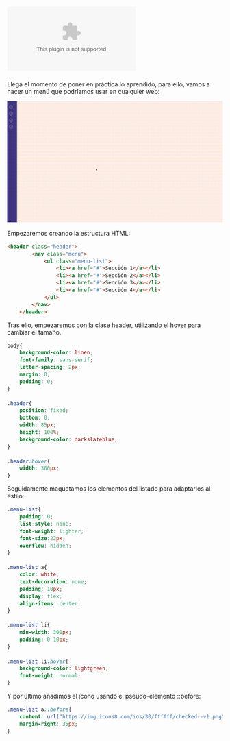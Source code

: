 ![Ejercicio](recursos/menu.zip)
---

Llega el momento de poner en práctica lo aprendido, para ello, vamos a hacer un menú que podríamos usar en cualquier web:

![gif1.gif](recursos/gif1.gif)

 Empezaremos creando la estructura HTML:

```html
<header class="header">
        <nav class="menu">
            <ul class="menu-list">
                <li><a href="#">Sección 1</a></li>
                <li><a href="#">Sección 2</a></li>
                <li><a href="#">Sección 3</a></li>
                <li><a href="#">Sección 4</a></li>
            </ul>
        </nav>
    </header>
```

Tras ello, empezaremos con la clase header, utilizando el hover para cambiar el tamaño.

```css
body{
    background-color: linen;
    font-family: sans-serif;
    letter-spacing: 2px;
    margin: 0;
    padding: 0;
}

.header{
    position: fixed;
    bottom: 0;
    width: 85px;
    height: 100%;
    background-color: darkslateblue;
}

.header:hover{
    width: 300px;
}
```

Seguidamente maquetamos los elementos del listado para adaptarlos al estilo:

```css
.menu-list{
    padding: 0;
    list-style: none;
    font-weight: lighter;
    font-size:22px;
    overflow: hidden;
}

.menu-list a{
    color: white;
    text-decoration: none;
    padding: 10px;
    display: flex;
    align-items: center;
}

.menu-list li{
    min-width: 300px;
    padding: 0 10px;
}

.menu-list li:hover{
    background-color: lightgreen;
    font-weight: normal;
}
```

Y por último añadimos el icono usando el pseudo-elemento ::before:

```css
.menu-list a::before{
    content: url("https://img.icons8.com/ios/30/ffffff/checked--v1.png");
    margin-right: 35px;
}
```
